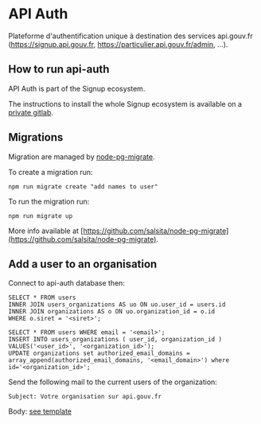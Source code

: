 # API Auth

Plateforme d'authentification unique à destination des services api.gouv.fr (https://signup.api.gouv.fr, https://particulier.api.gouv.fr/admin, ...).

## How to run api-auth

API Auth is part of the Signup ecosystem.

The instructions to install the whole Signup ecosystem is available on a [private gitlab](https://gitlab.incubateur.net/beta.gouv.fr/signup-ansible).

## Migrations

Migration are managed by [node-pg-migrate](https://www.npmjs.com/package/node-pg-migrate).

To create a migration run:

```
npm run migrate create "add names to user"
```

To run the migration run:

```
npm run migrate up
```

More info available at [https://github.com/salsita/node-pg-migrate](https://github.com/salsita/node-pg-migrate).

## Add a user to an organisation

Connect to api-auth database then:

```postgresql
SELECT * FROM users
INNER JOIN users_organizations AS uo ON uo.user_id = users.id
INNER JOIN organizations AS o ON uo.organization_id = o.id
WHERE o.siret = '<siret>';
```

```postgresql
SELECT * FROM users WHERE email = '<email>';
INSERT INTO users_organizations ( user_id, organization_id ) VALUES('<user_id>', '<organization_id>');
UPDATE organizations set authorized_email_domains = array_append(authorized_email_domains, '<email_domain>') where id='<organization_id>';
```

Send the following mail to the current users of the organization:

```
Subject: Votre organisation sur api.gouv.fr
```

Body: [see template](src/views/mails/join-organization.ejs)
